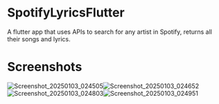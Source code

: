 # SpotifyLyricsFlutter
A flutter app that uses APIs to search for any artist in Spotify, returns all their songs and lyrics.

# Screenshots
![Screenshot_20250103_024505](https://github.com/user-attachments/assets/42e1f02a-097d-4200-8145-d8e11390fd7f)![Screenshot_20250103_024652](https://github.com/user-attachments/assets/586131ed-0d06-462e-918b-ff06c11bea3a)![Screenshot_20250103_024803](https://github.com/user-attachments/assets/3c2b2672-596a-4e09-835e-ac60b14d1a0c)![Screenshot_20250103_024951](https://github.com/user-attachments/assets/5363f92e-023e-4b8a-98ad-792991a4bdbd)
